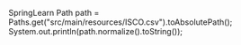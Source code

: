 SpringLearn
Path path = Paths.get("src/main/resources/ISCO.csv").toAbsolutePath();
            System.out.println(path.normalize().toString());
